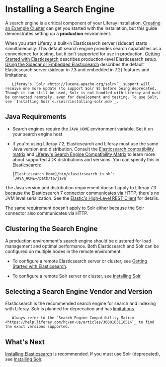 # Installing a Search Engine

A search engine is a critical component of your Liferay installation. [Creating an Example Cluster](./../../installation-and-upgrades/setting-up-liferay/clustering-for-high-availability/example-creating-a-simple-dxp-cluster.md#prepare-a-search-engine) can get you started with the installation, but this guide demonstrates setting up a **production** environment.

<!-- MAKE A DIAGRAM SIMILAR TO THE CCR ONE BUT WITH JUST ONE CONNECTION -->

When you start Liferay, a built-in Elasticsearch server (sidecar) starts simultaneously. This default search engine provides search capabilities as a convenience for testing, but it isn't supported for use in production. [Getting Started with Elasticsearch](./elasticsearch/getting-started-with-elasticsearch.md) describes production-level Elasticsearch setup. [Using the Sidecar or Embedded Elasticsearch](./elasticsearch/using-the-sidecar-or-embedded-elasticsearch.md) describes the default Elasticsearch server (sidecar in 7.3 and embedded in 7.2) features and limitations.

```note::
   Liferay's `Solr <http://lucene.apache.org/solr>`_ support will receive one more update (to support Solr 8) before being deprecated. Though it can still be used, Solr is not bundled with Liferay and must be connected remotely, even for development and testing. To use Solr, see `Installing Solr <./solr/installing-solr.md>`_.
```

## Java Requirements

* Search engines require the `JAVA_HOME` environment variable. Set it on your search engine host.

* If you're using Liferay 7.2, Elasticsearch and Liferay must use the same Java version and distribution. Consult the [Elasticsearch compatibility matrix](https://www.elastic.co/support/matrix#matrix_jvm) and [Liferay's Search Engine Compatibility Matrix](https://help.liferay.com/hc/en-us/articles/360016511651) to learn more about supported JDK distributions and versions. You can specify this in Elasticsearch:

    ```properties
    [Elasticsearch Home]/bin/elasticsearch.in.sh`: `JAVA_HOME=/path/to/java`
    ```

The Java version and distribution requirement doesn't apply to Liferay 7.3 because the Elasticsearch 7 connector communicates via HTTP; there's no JVM level serialization. See the [Elastic's High-Level REST Client](https://www.elastic.co/guide/en/elasticsearch/client/java-rest/7.x/java-rest-high.html) for details.

The same requirement doesn't apply to Solr either because the Solr connector also communicates via HTTP.

## Clustering the Search Engine

A production environment's search engine should be clustered for load management and optimal performance. Both Elasticsearch and Solr can be configured on multiple nodes in the remote environment.

* To configure a remote Elasticsearch server or cluster, see [Getting Started with Elasticsearch](./elasticsearch/getting-started-with-elasticsearch.md).

* To configure a remote Solr server or cluster, see [Installing Solr](./solr/installing-solr.md).

## Selecting a Search Engine Vendor and Version

Elasticsearch is the recommended search engine for search and indexing with Liferay. Solr is planned for deprecation and has [limitations](./solr/solr-limitations.md).

```important::
   Always refer to the `Search Engine Compatibility Matrix <https://help.liferay.com/hc/en-us/articles/360016511651>`_ to find the exact versions supported.
```

## What's Next 

[Installing Elasticsearch](./elasticsearch/getting-started-with-elasticsearch.md) is recommended. If you must use Solr (deprecated), see [Installing Solr](./solr/installing-solr.md). 
